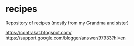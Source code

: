 # recipes
Repository of recipes (mostly from my Grandma and sister)

https://contrakat.blogspot.com/
https://support.google.com/blogger/answer/97933?hl=en
